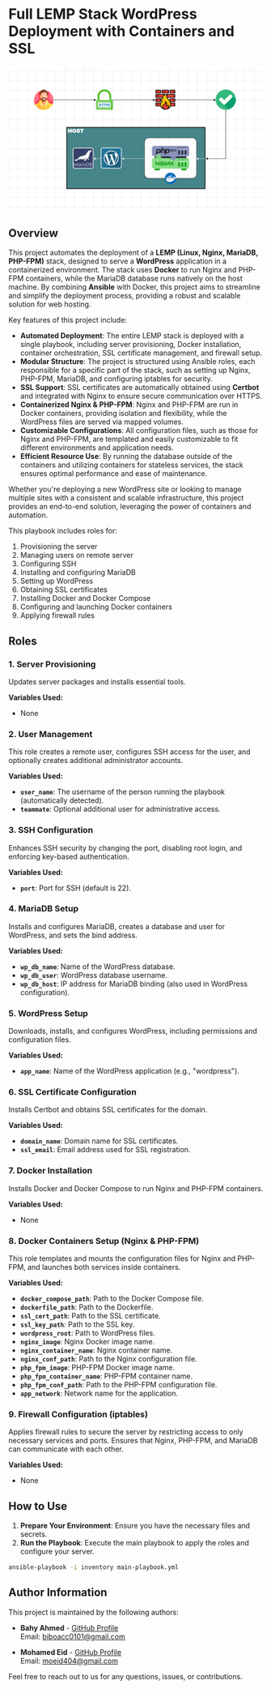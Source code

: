 # Full LEMP Stack WordPress Deployment with Containers and SSL
![Project Logo](project-diagram.png)
## Overview


This project automates the deployment of a **LEMP (Linux, Nginx, MariaDB, PHP-FPM)** stack, designed to serve a **WordPress** application in a containerized environment. The stack uses **Docker** to run Nginx and PHP-FPM containers, while the MariaDB database runs natively on the host machine. By combining **Ansible** with Docker, this project aims to streamline and simplify the deployment process, providing a robust and scalable solution for web hosting.

Key features of this project include:

- **Automated Deployment**: The entire LEMP stack is deployed with a single playbook, including server provisioning, Docker installation, container orchestration, SSL certificate management, and firewall setup.
- **Modular Structure**: The project is structured using Ansible roles, each responsible for a specific part of the stack, such as setting up Nginx, PHP-FPM, MariaDB, and configuring iptables for security.
- **SSL Support**: SSL certificates are automatically obtained using **Certbot** and integrated with Nginx to ensure secure communication over HTTPS.
- **Containerized Nginx & PHP-FPM**: Nginx and PHP-FPM are run in Docker containers, providing isolation and flexibility, while the WordPress files are served via mapped volumes.
- **Customizable Configurations**: All configuration files, such as those for Nginx and PHP-FPM, are templated and easily customizable to fit different environments and application needs.
- **Efficient Resource Use**: By running the database outside of the containers and utilizing containers for stateless services, the stack ensures optimal performance and ease of maintenance.

Whether you're deploying a new WordPress site or looking to manage multiple sites with a consistent and scalable infrastructure, this project provides an end-to-end solution, leveraging the power of containers and automation.

This playbook includes roles for:
1. Provisioning the server
2. Managing users on remote server 
3. Configuring SSH
4. Installing and configuring MariaDB
5. Setting up WordPress
6. Obtaining SSL certificates 
7. Installing Docker and Docker Compose
8. Configuring and launching Docker containers
9. Applying firewall rules

## Roles

### 1. Server Provisioning

Updates server packages and installs essential tools.

**Variables Used:**
- None

### 2. User Management

This role creates a remote user, configures SSH access for the user, and optionally creates additional administrator accounts.

**Variables Used:**
- **`user_name`**: The username of the person running the playbook (automatically detected).
- **`teammate`**: Optional additional user for administrative access.

### 3. SSH Configuration

Enhances SSH security by changing the port, disabling root login, and enforcing key-based authentication.

**Variables Used:**
- **`port`**: Port for SSH (default is 22).

### 4. MariaDB Setup

Installs and configures MariaDB, creates a database and user for WordPress, and sets the bind address.

**Variables Used:**
- **`wp_db_name`**: Name of the WordPress database.
- **`wp_db_user`**: WordPress database username.
- **`wp_db_host`**: IP address for MariaDB binding (also used in WordPress configuration). 

### 5. WordPress Setup

Downloads, installs, and configures WordPress, including permissions and configuration files.

**Variables Used:**
- **`app_name`**: Name of the WordPress application (e.g., "wordpress").

### 6. SSL Certificate Configuration

Installs Certbot and obtains SSL certificates for the domain.

**Variables Used:**
- **`domain_name`**: Domain name for SSL certificates.
- **`ssl_email`**: Email address used for SSL registration.

### 7. Docker Installation

Installs Docker and Docker Compose  to run Nginx and PHP-FPM containers.

**Variables Used:**
- None

### 8. Docker Containers Setup (Nginx & PHP-FPM)

This role templates and mounts the configuration files for Nginx and PHP-FPM, and launches both services inside containers.

**Variables Used:**
- **`docker_compose_path`**: Path to the Docker Compose file.
- **`dockerfile_path`**: Path to the Dockerfile.
- **`ssl_cert_path`**: Path to the SSL certificate.
- **`ssl_key_path`**: Path to the SSL key.
- **`wordpress_root`**: Path to WordPress files.
- **`nginx_image`**: Nginx Docker image name.
- **`nginx_container_name`**: Nginx container name.
- **`nginx_conf_path`**: Path to the Nginx configuration file.
- **`php_fpm_image`**: PHP-FPM Docker image name.
- **`php_fpm_container_name`**: PHP-FPM container name.
- **`php_fpm_conf_path`**: Path to the PHP-FPM configuration file.
- **`app_network`**: Network name for the application.

### 9. Firewall Configuration (iptables)

Applies firewall rules to secure the server by restricting access to only necessary services and ports. Ensures that Nginx, PHP-FPM, and MariaDB can communicate with each other.

**Variables Used:**
- None

## How to Use

1. **Prepare Your Environment**: Ensure you have the necessary files and secrets.
2. **Run the Playbook**: Execute the main playbook to apply the roles and configure your server.

```bash
ansible-playbook -i inventory main-playbook.yml
```

## Author Information

This project is maintained by the following authors:

- **Bahy Ahmed** - [GitHub Profile](https://github.com/bahyahmed)  
  Email: biboacc0101@gmail.com

- **Mohamed Eid** - [GitHub Profile](https://github.com/moeid404)  
  Email: moeid404@gmail.com

Feel free to reach out to us for any questions, issues, or contributions.

